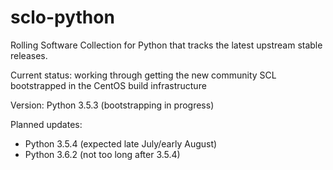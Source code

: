# sclo-python
Rolling Software Collection for Python that tracks the latest upstream stable releases.

Current status: working through getting the new community SCL bootstrapped in the CentOS build infrastructure

Version: Python 3.5.3 (bootstrapping in progress)

Planned updates:
- Python 3.5.4 (expected late July/early August)
- Python 3.6.2 (not too long after 3.5.4)

